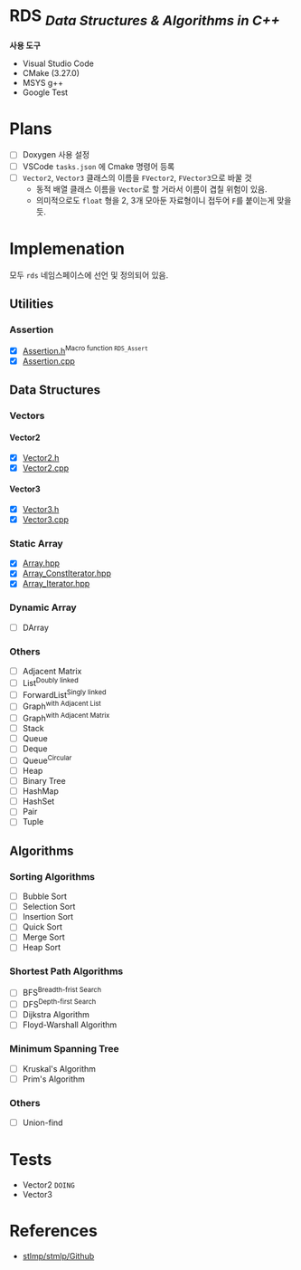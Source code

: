 # **RDS** <sub>*Data Structures & Algorithms in C++*</sub>

**사용 도구**

- Visual Studio Code
- CMake (3.27.0) 
- MSYS g++
- Google Test

# Plans

- [ ] Doxygen 사용 설정
- [ ] VSCode `tasks.json` 에 Cmake 명령어 등록
- [ ] `Vector2`, `Vector3` 클래스의 이름을 `FVector2`, `FVector3`으로 바꿀 것
    - 동적 배열 클래스 이름을 `Vector`로 할 거라서 이름이 겹칠 위험이 있음.
    - 의미적으로도 `float` 형을 2, 3개 모아둔 자료형이니 접두어 `F`를 붙이는게 맞을 듯.

# Implemenation

모두 `rds` 네임스페이스에 선언 및 정의되어 있음.

## Utilities

### Assertion

- [X] [Assertion.h](/include/Assertion/Assertion.h)<sup>Macro function <code>RDS_Assert</code></sup>
- [X] [Assertion.cpp](/src/Assertion/Assertion.cpp)

## Data Structures

### Vectors

#### Vector2

- [X] [Vector2.h](/include/Vector2/Vector2.h)
- [X] [Vector2.cpp](/src/Vector2/Vector2.cpp)

#### Vector3

- [X] [Vector3.h](/include/Vector3/Vector3.h)
- [X] [Vector3.cpp](/src/Vector3/Vector3.cpp)

### Static Array

- [X] [Array.hpp](/include/Array/Array.hpp)
- [X] [Array_ConstIterator.hpp](/include/Array/Array_ConstIterator.hpp)
- [X] [Array_Iterator.hpp](/include/Array/Array_Iterator.hpp)

### Dynamic Array
- [ ] DArray

### Others
- [ ] Adjacent Matrix
- [ ] List<sup>Doubly linked</sup>
- [ ] ForwardList<sup>Singly linked</sup>
- [ ] Graph<sup>with Adjacent List</sup>
- [ ] Graph<sup>with Adjacent Matrix</sup>
- [ ] Stack
- [ ] Queue
- [ ] Deque
- [ ] Queue<sup>Circular</sup>
- [ ] Heap
- [ ] Binary Tree
- [ ] HashMap
- [ ] HashSet
- [ ] Pair
- [ ] Tuple

## Algorithms

### Sorting Algorithms

- [ ] Bubble Sort
- [ ] Selection Sort
- [ ] Insertion Sort
- [ ] Quick Sort
- [ ] Merge Sort
- [ ] Heap Sort

### Shortest Path Algorithms

- [ ] BFS<sup>Breadth-frist Search</sup>
- [ ] DFS<sup>Depth-first Search</sup>
- [ ] Dijkstra Algorithm
- [ ] Floyd-Warshall Algorithm

### Minimum Spanning Tree

- [ ] Kruskal's Algorithm
- [ ] Prim's Algorithm

### Others

- [ ] Union-find 


# Tests

- Vector2 `DOING`
- Vector3


# References

- [stlmp/stmlp/Github](https://github.com/stlmp/stlmp)
